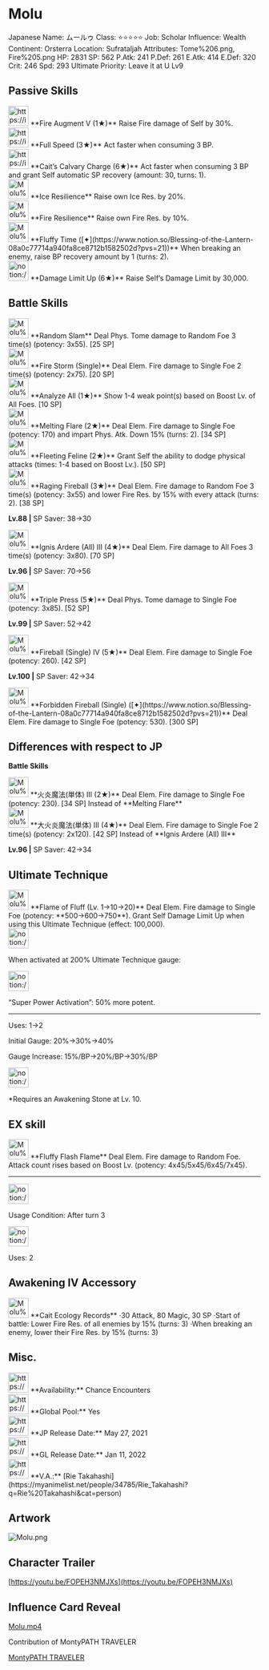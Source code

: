 # Molu

Japanese Name: ムールゥ
Class: ⭐️⭐️⭐️⭐️⭐️
Job: Scholar
Influence: Wealth
Continent: Orsterra
Location: Sufrataljah
Attributes: Tome%206.png, Fire%205.png
HP: 2831
SP: 562
P.Atk: 241
P.Def: 261
E.Atk: 414
E.Def: 320
Crit: 246
Spd: 293
Ultimate Priority: Leave it at U Lv9

## Passive Skills

<aside>
<img src="https://img.game8.jp/6930239/9164ed2c7efac1706313a108479f755e.png/show" alt="https://img.game8.jp/6930239/9164ed2c7efac1706313a108479f755e.png/show" width="40px" /> **Fire Augment V (1★)**
Raise Fire damage of Self by 30%.

</aside>

<aside>
<img src="https://img.game8.jp/6930238/9679633cc0a9363d1edd222b4a276aba.png/show" alt="https://img.game8.jp/6930238/9679633cc0a9363d1edd222b4a276aba.png/show" width="40px" /> **Full Speed (3★)**
Act faster when consuming 3 BP.

<aside>
<img src="https://img.game8.jp/6930238/9679633cc0a9363d1edd222b4a276aba.png/show" alt="https://img.game8.jp/6930238/9679633cc0a9363d1edd222b4a276aba.png/show" width="40px" /> **Cait’s Calvary Charge (6★)**
Act faster when consuming 3 BP and grant Self automatic SP recovery (amount: 30, turns: 1).

</aside>

</aside>

<aside>
<img src="Molu%20ed8a91fba0aa46c0b3d09ebd214b603b/Ice_Resilience.png" alt="Molu%20ed8a91fba0aa46c0b3d09ebd214b603b/Ice_Resilience.png" width="40px" /> **Ice Resilience**
Raise own Ice Res. by 20%.

</aside>

<aside>
<img src="Molu%20ed8a91fba0aa46c0b3d09ebd214b603b/Fire_Resilience.png" alt="Molu%20ed8a91fba0aa46c0b3d09ebd214b603b/Fire_Resilience.png" width="40px" /> **Fire Resilience**
Raise own Fire Res. by 10%.

</aside>

<aside>
<img src="Molu%20ed8a91fba0aa46c0b3d09ebd214b603b/BP_Recovery_Boost.png" alt="Molu%20ed8a91fba0aa46c0b3d09ebd214b603b/BP_Recovery_Boost.png" width="40px" /> **Fluffy Time ([✦](https://www.notion.so/Blessing-of-the-Lantern-08a0c77714a940fa8ce8712b1582502d?pvs=21))**
When breaking an enemy, raise BP recovery amount by 1 (turns: 2).

</aside>

<aside>
<img src="notion://custom_emoji/2482af5e-3bb7-4af8-a110-df4150e44521/17debbc6-5396-80a6-933a-007af3a7f551" alt="notion://custom_emoji/2482af5e-3bb7-4af8-a110-df4150e44521/17debbc6-5396-80a6-933a-007af3a7f551" width="40px" /> **Damage Limit Up (6★)**
Raise Self’s Damage Limit by 30,000.

</aside>

## Battle Skills

<aside>
<img src="Molu%20ed8a91fba0aa46c0b3d09ebd214b603b/Tome.png" alt="Molu%20ed8a91fba0aa46c0b3d09ebd214b603b/Tome.png" width="40px" /> **Random Slam**
Deal Phys. Tome damage to Random Foe 3 time(s) (potency: 3x55). [25 SP]

</aside>

<aside>
<img src="Molu%20ed8a91fba0aa46c0b3d09ebd214b603b/Fire.png" alt="Molu%20ed8a91fba0aa46c0b3d09ebd214b603b/Fire.png" width="40px" /> **Fire Storm (Single)**
Deal Elem. Fire damage to Single Foe 2 time(s) (potency: 2x75). [20 SP]

</aside>

<aside>
<img src="Molu%20ed8a91fba0aa46c0b3d09ebd214b603b/Analyze.png" alt="Molu%20ed8a91fba0aa46c0b3d09ebd214b603b/Analyze.png" width="40px" /> **Analyze All (1★)**
Show 1-4 weak point(s) based on Boost Lv. of All Foes. [10 SP]

</aside>

<aside>
<img src="Molu%20ed8a91fba0aa46c0b3d09ebd214b603b/Fire%201.png" alt="Molu%20ed8a91fba0aa46c0b3d09ebd214b603b/Fire%201.png" width="40px" /> **Melting Flare (2★)**
Deal Elem. Fire damage to Single Foe (potency: 170) and impart Phys. Atk. Down 15% (turns: 2). [34 SP]

</aside>

<aside>
<img src="Molu%20ed8a91fba0aa46c0b3d09ebd214b603b/Sidesstep.png" alt="Molu%20ed8a91fba0aa46c0b3d09ebd214b603b/Sidesstep.png" width="40px" /> **Fleeting Feline (2★)**
Grant Self the ability to dodge physical attacks (times: 1-4 based on Boost Lv.). [50 SP]

</aside>

<aside>
<img src="Molu%20ed8a91fba0aa46c0b3d09ebd214b603b/Fire%202.png" alt="Molu%20ed8a91fba0aa46c0b3d09ebd214b603b/Fire%202.png" width="40px" /> **Raging Fireball (3★)**
Deal Elem. Fire damage to Random Foe 3 time(s) (potency: 3x55) and lower Fire Res. by 15% with every attack (turns: 2). [38 SP]

**Lv.88 |** SP Saver: 38→30

</aside>

<aside>
<img src="Molu%20ed8a91fba0aa46c0b3d09ebd214b603b/Fire%203.png" alt="Molu%20ed8a91fba0aa46c0b3d09ebd214b603b/Fire%203.png" width="40px" /> **Ignis Ardere (All) III (4★)**
Deal Elem. Fire damage to All Foes 3 time(s) (potency: 3x80). [70 SP]

**Lv.96 |** SP Saver: 70→56

</aside>

<aside>
<img src="Molu%20ed8a91fba0aa46c0b3d09ebd214b603b/Tome%201.png" alt="Molu%20ed8a91fba0aa46c0b3d09ebd214b603b/Tome%201.png" width="40px" /> **Triple Press (5★)**
Deal Phys. Tome damage to Single Foe (potency: 3x85). [52 SP]

**Lv.99 |** SP Saver: 52→42

</aside>

<aside>
<img src="Molu%20ed8a91fba0aa46c0b3d09ebd214b603b/Fire%204.png" alt="Molu%20ed8a91fba0aa46c0b3d09ebd214b603b/Fire%204.png" width="40px" /> **Fireball (Single) IV (5★)**
Deal Elem. Fire damage to Single Foe (potency: 260). [42 SP]

**Lv.100 |** SP Saver: 42→34

</aside>

<aside>
<img src="Molu%20ed8a91fba0aa46c0b3d09ebd214b603b/Fire%204.png" alt="Molu%20ed8a91fba0aa46c0b3d09ebd214b603b/Fire%204.png" width="40px" /> **Forbidden Fireball (Single) ([✦](https://www.notion.so/Blessing-of-the-Lantern-08a0c77714a940fa8ce8712b1582502d?pvs=21))**
Deal Elem. Fire damage to Single Foe (potency: 530). [300 SP]

</aside>

## Differences with respect to JP

**Battle Skills**

<aside>
<img src="Molu%20ed8a91fba0aa46c0b3d09ebd214b603b/Fire%205.png" alt="Molu%20ed8a91fba0aa46c0b3d09ebd214b603b/Fire%205.png" width="40px" /> **火炎魔法(単体) Ⅲ (2★)**
Deal Elem. Fire damage to Single Foe (potency: 230). [34 SP]
Instead of **Melting Flare**

</aside>

<aside>
<img src="Molu%20ed8a91fba0aa46c0b3d09ebd214b603b/Fire%206.png" alt="Molu%20ed8a91fba0aa46c0b3d09ebd214b603b/Fire%206.png" width="40px" /> **大火炎魔法(単体) Ⅲ (4★)**
Deal Elem. Fire damage to Single Foe 2 time(s) (potency: 2x120). [42 SP]
Instead of **Ignis Ardere (All) III**

**Lv.96 |** SP Saver: 42→34

</aside>

## Ultimate Technique

<aside>
<img src="Molu%20ed8a91fba0aa46c0b3d09ebd214b603b/Fire%207.png" alt="Molu%20ed8a91fba0aa46c0b3d09ebd214b603b/Fire%207.png" width="40px" /> **Flame of Fluff (Lv. 1→10→20)**
Deal Elem. Fire damage to Single Foe (potency: **500→600→750**). Grant Self Damage Limit Up when using this Ultimate Technique (effect: 100,000).

<aside>
<img src="notion://custom_emoji/2482af5e-3bb7-4af8-a110-df4150e44521/137ebbc6-5396-80a2-a199-007a067e9993" alt="notion://custom_emoji/2482af5e-3bb7-4af8-a110-df4150e44521/137ebbc6-5396-80a2-a199-007a067e9993" width="40px" />

When activated at 200% Ultimate Technique gauge:

<aside>
<img src="notion://custom_emoji/2482af5e-3bb7-4af8-a110-df4150e44521/193ebbc6-5396-8035-8eea-007a52e85f9d" alt="notion://custom_emoji/2482af5e-3bb7-4af8-a110-df4150e44521/193ebbc6-5396-8035-8eea-007a52e85f9d" width="40px" />

“Super Power Activation”: 50% more potent.

</aside>

</aside>

---

Uses:
1→2

Initial Gauge:
20%→30%→40%

Gauge Increase:
15%/BP→20%/BP→30%/BP

<aside>
<img src="notion://custom_emoji/2482af5e-3bb7-4af8-a110-df4150e44521/182ebbc6-5396-80af-9978-007ac248795b" alt="notion://custom_emoji/2482af5e-3bb7-4af8-a110-df4150e44521/182ebbc6-5396-80af-9978-007ac248795b" width="40px" />

*Requires an Awakening Stone at Lv. 10.

</aside>

</aside>

## EX skill

<aside>
<img src="Molu%20ed8a91fba0aa46c0b3d09ebd214b603b/Fire%207.png" alt="Molu%20ed8a91fba0aa46c0b3d09ebd214b603b/Fire%207.png" width="40px" /> **Fluffy Flash Flame**
Deal Elem. Fire damage to Random Foe. Attack count rises based on Boost Lv. (potency: 4x45/5x45/6x45/7x45).

---

<aside>
<img src="notion://custom_emoji/2482af5e-3bb7-4af8-a110-df4150e44521/137ebbc6-5396-802c-b9bc-007a54884b6f" alt="notion://custom_emoji/2482af5e-3bb7-4af8-a110-df4150e44521/137ebbc6-5396-802c-b9bc-007a54884b6f" width="40px" />

Usage Condition: After turn 3

</aside>

<aside>
<img src="notion://custom_emoji/2482af5e-3bb7-4af8-a110-df4150e44521/137ebbc6-5396-80ba-9f36-007a936447ac" alt="notion://custom_emoji/2482af5e-3bb7-4af8-a110-df4150e44521/137ebbc6-5396-80ba-9f36-007a936447ac" width="40px" />

Uses: 2

</aside>

</aside>

## Awakening IV Accessory

<aside>
<img src="Molu%20ed8a91fba0aa46c0b3d09ebd214b603b/Awakening_IV.png" alt="Molu%20ed8a91fba0aa46c0b3d09ebd214b603b/Awakening_IV.png" width="40px" /> **Cait Ecology Records**
·30 Attack, 80 Magic, 30 SP
·Start of battle: Lower Fire Res. of all enemies by 15% (turns: 3)
·When breaking an enemy, lower their Fire Res. by 15% (turns: 3)

</aside>

## Misc.

<aside>
<img src="https://www.notion.so/icons/gift_gray.svg" alt="https://www.notion.so/icons/gift_gray.svg" width="40px" /> **Availability:** Chance Encounters

</aside>

<aside>
<img src="https://www.notion.so/icons/globe_gray.svg" alt="https://www.notion.so/icons/globe_gray.svg" width="40px" /> **Global Pool:** Yes

</aside>

<aside>
<img src="https://www.notion.so/icons/calendar_red.svg" alt="https://www.notion.so/icons/calendar_red.svg" width="40px" /> **JP Release Date:**
May 27, 2021

</aside>

<aside>
<img src="https://www.notion.so/icons/calendar_blue.svg" alt="https://www.notion.so/icons/calendar_blue.svg" width="40px" /> **GL Release Date:**
Jan 11, 2022

</aside>

<aside>
<img src="https://www.notion.so/icons/microphone_gray.svg" alt="https://www.notion.so/icons/microphone_gray.svg" width="40px" /> **V.A.:** [Rie Takahashi](https://myanimelist.net/people/34785/Rie_Takahashi?q=Rie%20Takahashi&cat=person)

</aside>

## Artwork

![Molu.png](Molu%20ed8a91fba0aa46c0b3d09ebd214b603b/Molu.png)

## Character Trailer

[https://youtu.be/FOPEH3NMJXs](https://youtu.be/FOPEH3NMJXs)

## Influence Card Reveal

[Molu.mp4](Molu%20ed8a91fba0aa46c0b3d09ebd214b603b/Molu.mp4)

Contribution of MontyPATH TRAVELER

[MontyPATH TRAVELER](https://www.youtube.com/@MontyPATHTRAVELER)